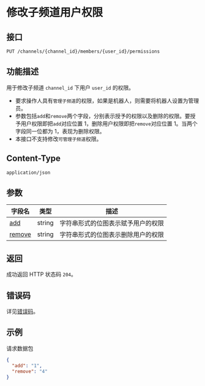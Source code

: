 # 修改子频道用户权限

## 接口

`PUT /channels/{channel_id}/members/{user_id}/permissions`

## 功能描述

用于修改子频道 `channel_id` 下用户 `user_id` 的权限。

- 要求操作人具有`管理子频道`的权限，如果是机器人，则需要将机器人设置为管理员。
- 参数包括`add`和`remove`两个字段，分别表示授予的权限以及删除的权限。要授予用户权限即把`add`对应位置 1，删除用户权限即把`remove`对应位置 1。当两个字段同一位都为 1，表现为删除权限。
- 本接口不支持修改`可管理子频道`权限。

## Content-Type

`application/json`

## 参数

| 字段名                        | 类型   | 描述                               |
| ----------------------------- | ------ | ---------------------------------- |
| [add](model.md#permission)    | string | 字符串形式的位图表示赋予用户的权限 |
| [remove](model.md#permission) | string | 字符串形式的位图表示删除用户的权限 |

## 返回

成功返回 HTTP 状态码 `204`。

## 错误码

详见[错误码](../../../../openapi/error/error.md)。

## 示例

请求数据包

```json
{
  "add": "1",
  "remove": "4"
}
```
